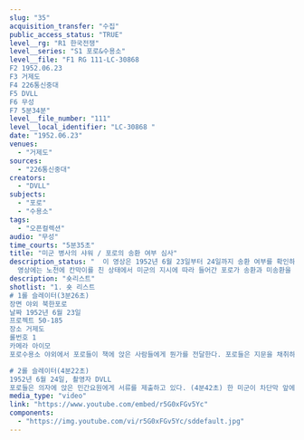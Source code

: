 ```yaml
---
slug: "35"
acquisition_transfer: "수집"
public_access_status: "TRUE"
level__rg: "R1 한국전쟁"
level__series: "S1 포로&수용소"
level__file: "F1 RG 111-LC-30868 
F2 1952.06.23
F3 거제도
F4 226통신중대
F5 DVLL
F6 무성
F7 5분34분"
level__file_number: "111"
level__local_identifier: "LC-30868 "
date: "1952.06.23"
venues: 
  - "거제도"
sources: 
  - "226통신중대"
creators: 
  - "DVLL"
subjects: 
  - "포로"
  - "수용소"
tags: 
  - "오픈컬렉션"
audio: "무성"
time_courts: "5분35초"
title: "미군 병사의 샤워 / 포로의 송환 여부 심사"
description_status: "  이 영상은 1952년 6월 23일부터 24일까지 송환 여부를 확인하는 장면들이다. 유엔군사령부는 1952년 4월부터 6월 24일까지 부산과 거제도 등지에 수용된 포로들의 송환여부에 따라 수용소 재배치를 실시했다. 북한 또는 중국 송환자들은 거제도, 거제도 저구리, 제주도 국제공항 인근에 이동 재배치했다. 송환을 거부한 북한군과 대만행을 선택한 중국인민지원군 포로들은 부산 내 가야와 서면 일대, 마산, 광주 상무대, 영천, 대구, 논산, 인천 부평, 제주도 모슬포 등지로 재배치가 이뤄졌다. 
  영상에는 노천에 칸막이를 친 상태에서 미군의 지시에 따라 들어간 포로가 송환과 미송환을 답하는 장면을 담고 있다. 하지만 송환심사 과정에서 수용소 내에서 여러 차례 시위와 갈등 등이 첨예하게 대립되었다."
description: "숏리스트"
shotlist: "1. 숏 리스트
# 1롤 슬레이터(3분26초)
장면 야외 북한포로
날짜 1952년 6월 23일
프로젝트 50-185
장소 거제도
롤번호 1
카메라 아이모
포로수용소 야외에서 포로들이 책에 앉은 사람들에게 뭔가를 전달한다. 포로들은 지문을 채취하고 등록서류를 미군에게 제출하고 있다. (4분09초) 의자에 앉은 민간요원이 포로들에게 서류를 받고 있다. 이름을 확인하고 뭔가를 적고 있다. 

# 2롤 슬레이터(4분22초) 
1952년 6월 24일, 촬영자 DVLL
포로들은 의자에 앉은 민간요원에게 서류를 제출하고 있다. (4분42초) 한 미군이 차단막 앞에서 설명을 하고 있다. 각각 차단막 안에 군인이 의자에 앉아 있다. 포로 한 명 한명이 들어가서 서류를 제출하고 있따. 차단막에 앉은 군인이 포로에게 질문하고 종이에 “N”자를 표시한다. 한 미군이 포로를 데리고 가고 있다. 수용동 정문이 나온다."
media_type: "video"
link: "https://www.youtube.com/embed/r5G0xFGv5Yc"
components: 
  - "https://img.youtube.com/vi/r5G0xFGv5Yc/sddefault.jpg"
---
```

